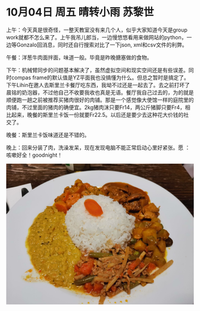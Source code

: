 # 10月04日 周五 晴转小雨 苏黎世

上午：今天真是很奇怪，一整天教室没有来几个人，似乎大家知道今天是group work就都不怎么来了。上午我吊儿郎当，一边慢悠悠看用来做网站的python，一边等Gonzalo回消息，同时还自行搜索对比了一下json, xml和csv文件的利弊。

午餐：洋葱牛肉面拌面，味道一般。毕竟是昨晚搪塞做的食物。

下午：机械臂同步的问题基本解决了，虽然虚拟空间和现实空间还是有些误差。同时compas frame的默认值是YZ平面我也没搞懂为什么。但总之暂时是搞定了。下午Lihin在邀人去斯里兰卡餐厅吃东西，我坳不过还是一起去了。去之前打坏了晨铭的奶泡器，不过他自己不收要我收也真是无语。餐厅我自己过去的，为的就是顺便跑一趟之前被推荐买猪肉很好的肉铺。那是一个感觉像大使馆一样的庭院里的肉铺，不过里面的猪肉的确便宜。2kg猪肉沫只要Fr14，两公斤猪脚只要Fr4，相比起来，晚餐的斯里兰卡饭一份就要Fr22.5。以后还是要少去这种花大价钱的社交了。

晚餐：斯里兰卡饭味道还是不错的。

晚上：回来分装了肉，洗澡发呆，现在发现电脑不能正常启动心里好紧张。愿 ：咳嗽好全！goodnight！


![image](images\\6365a3aa6778f92f2a304d23.jpg)




